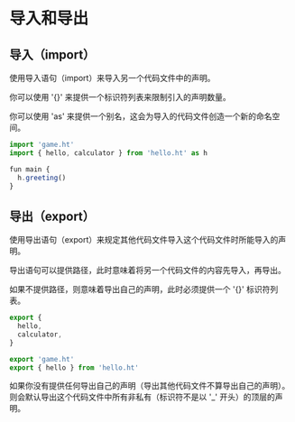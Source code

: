 # 导入和导出

## 导入（import）

使用导入语句（import）来导入另一个代码文件中的声明。

你可以使用 '{}' 来提供一个标识符列表来限制引入的声明数量。

你可以使用 'as' 来提供一个别名，这会为导入的代码文件创造一个新的命名空间。

```javascript
import 'game.ht'
import { hello, calculator } from 'hello.ht' as h

fun main {
  h.greeting()
}
```

## 导出（export）

使用导出语句（export）来规定其他代码文件导入这个代码文件时所能导入的声明。

导出语句可以提供路径，此时意味着将另一个代码文件的内容先导入，再导出。

如果不提供路径，则意味着导出自己的声明，此时必须提供一个 '{}' 标识符列表。

```javascript
export {
  hello,
  calculator,
}

export 'game.ht'
export { hello } from 'hello.ht'
```

如果你没有提供任何导出自己的声明（导出其他代码文件不算导出自己的声明）。则会默认导出这个代码文件中所有非私有（标识符不是以 '\_' 开头）的顶层的声明。
